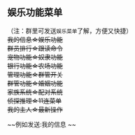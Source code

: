 ## 娱乐功能菜单  
（注：群里可发送`娱乐菜单`了解，方便又快捷）  
~~我的信息☆娱乐功能  
群员排行☆跟读命令  
宠物功能☆奴隶功能  
银行功能☆农场功能  
管理功能☆群管开关  
群管功能☆婚姻功能  
家族系统☆配对系统  
侦探推理☆11连菜单  
我的主人☆最新操作~~  
  
~~例如发送:我的信息  ~~  
